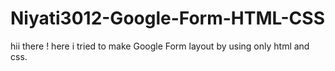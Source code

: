 # Niyati3012-Google-Form-HTML-CSS

hii there ! here i tried to make Google Form layout by using only html and css.
